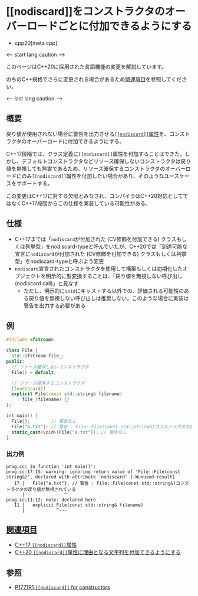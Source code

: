 # [[nodiscard]]をコンストラクタのオーバーロードごとに付加できるようにする
* cpp20[meta cpp]

<-- start lang caution -->

このページはC++20に採用された言語機能の変更を解説しています。

のちのC++規格でさらに変更される場合があるため[関連項目](#relative_page)を参照してください。

<-- last lang caution -->

## 概要
戻り値が使用されない場合に警告を出力させる[`[[nodiscard]]`属性](/lang/cpp17/nodiscard.md)を、コンストラクタのオーバーロードに付加できるようにする。

C++17段階では、クラス定義に`[[nodiscard]]`属性を付加することはできた。しかし、デフォルトコンストラクタなどリソース確保しないコンストラクタは戻り値を無視しても無害であるため、リソース確保するコンストラクタのオーバーロードにのみ`[[nodiscard]]`属性を付加したい場合があり、そのようなユースケースをサポートする。

この変更はC++17に対する欠陥とみなされ、コンパイラはC++20対応としてではなくC++17段階からこの仕様を実装している可能性がある。


## 仕様
- C++17までは「`nodiscard`が付加された (CV修飾を付加できる) クラスもしくは列挙型」をnodiscard-typeと呼んでいたが、C++20では「到達可能な宣言に`nodiscard`が付加された (CV修飾を付加できる) クラスもしくは列挙型」をnodiscard-typeと呼ぶよう変更
- `nodiscard`宣言されたコンストラクタを使用して構築もしくは初期化したオブジェクトを明示的に型変換することは、「戻り値を無視しない呼び出し (nodiscard call)」と見なす
    - ただし、明示的に`void`にキャストする以外での、評価される可能性のある戻り値を無視しない呼び出しは推奨しない。このような場合に実装は警告を出力する必要がある


## 例
```cpp example
#include <fstream>

class File {
  std::ifstream file_;
public:
  // リソース確保しないコンストラクタ
  File() = default;

  // リソース確保するコンストラクタ
  [[nodiscard]]
  explicit File(const std::string& filename)
    : file_(filename) {}
};

int main() {
  File{};        // 警告なし
  File{"a.txt"}; // 警告 : File::File(const std::string&)コンストラクタの戻り値が無視されている
  static_cast<void>(File{"a.txt"}); // 警告なし
}
```

### 出力例
```
prog.cc: In function 'int main()':
prog.cc:17:15: warning: ignoring return value of 'File::File(const string&)', declared with attribute 'nodiscard' [-Wunused-result]
   17 |   File{"a.txt"}; // 警告 : File::File(const std::string&)コンストラクタの戻り値が無視されている
      |               ^
prog.cc:11:12: note: declared here
   11 |   explicit File(const std::string& filename)
      |            ^~~~
```


## <a id="relative-page" href="#relative-page">関連項目</a>
- [C++17 `[[nodiscard]]`属性](/lang/cpp17/nodiscard.md)
- [C++20 `[[nodiscard]]`属性に理由となる文字列を付加できるようにする](nodiscard_should_have_a_reason.md)


## 参照
- [P1771R1 `[[nodiscard]]` for constructors](http://www.open-std.org/jtc1/sc22/wg21/docs/papers/2019/p1771r1.pdf)